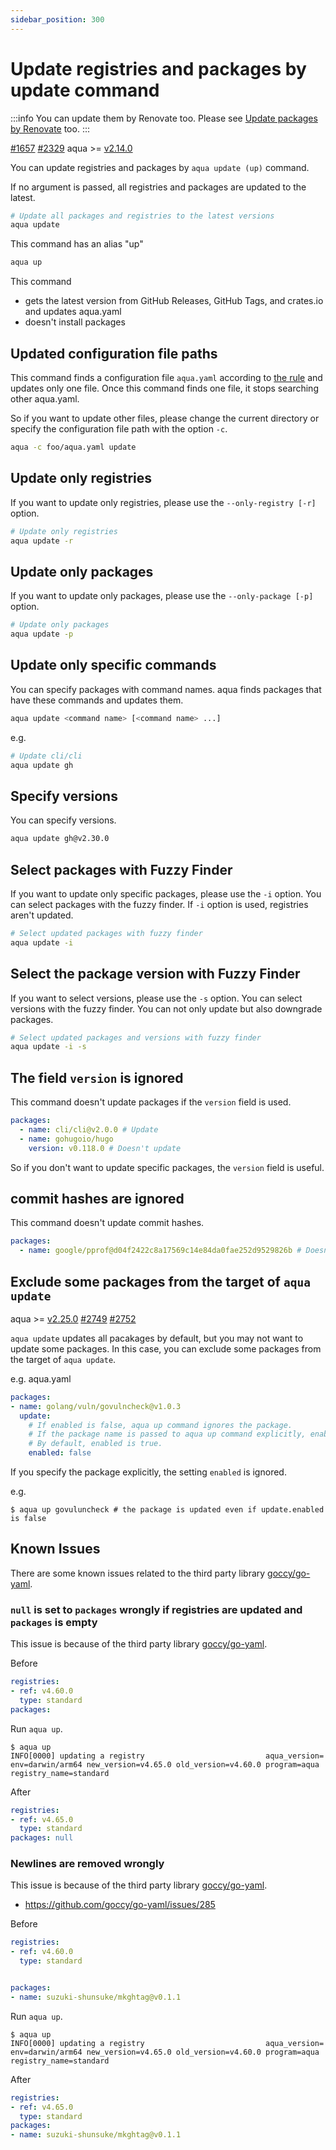 ```yaml
---
sidebar_position: 300
---
```


# Update registries and packages by update command

:::info
You can update them by Renovate too.
Please see [Update packages by Renovate](renovate.md) too.
:::

[#1657](https://github.com/aquaproj/aqua/issues/1657) [#2329](https://github.com/aquaproj/aqua/pull/2329) aqua >= [v2.14.0](https://github.com/aquaproj/aqua/releases/tag/v2.14.0)

You can update registries and packages by `aqua update (up)` command.

If no argument is passed, all registries and packages are updated to the latest.

```sh
# Update all packages and registries to the latest versions
aqua update
```

This command has an alias "up"

```sh
aqua up
```

This command

- gets the latest version from GitHub Releases, GitHub Tags, and crates.io and updates aqua.yaml
- doesn't install packages

## Updated configuration file paths

This command finds a configuration file `aqua.yaml` according to [the rule](/docs/reference/config/#configuration-file-path) and updates only one file.
Once this command finds one file, it stops searching other aqua.yaml.

So if you want to update other files, please change the current directory or specify the configuration file path with the option `-c`.

```sh
aqua -c foo/aqua.yaml update
```

## Update only registries

If you want to update only registries, please use the `--only-registry [-r]` option.

```sh
# Update only registries
aqua update -r
```

## Update only packages

If you want to update only packages, please use the `--only-package [-p]` option.

```sh
# Update only packages
aqua update -p
```

## Update only specific commands

You can specify packages with command names. aqua finds packages that have these commands and updates them.

```sh
aqua update <command name> [<command name> ...]
```

e.g.

```sh
# Update cli/cli
aqua update gh
```

## Specify versions

You can specify versions.

```sh
aqua update gh@v2.30.0
```

## Select packages with Fuzzy Finder

If you want to update only specific packages, please use the `-i` option.
You can select packages with the fuzzy finder.
If `-i` option is used, registries aren't updated.

```sh
# Select updated packages with fuzzy finder
aqua update -i
```

## Select the package version with Fuzzy Finder

If you want to select versions, please use the `-s` option.
You can select versions with the fuzzy finder. You can not only update but also downgrade packages.

```sh
# Select updated packages and versions with fuzzy finder
aqua update -i -s
```

## The field `version` is ignored

This command doesn't update packages if the `version` field is used.

```yaml
packages:
  - name: cli/cli@v2.0.0 # Update
  - name: gohugoio/hugo
    version: v0.118.0 # Doesn't update
```

So if you don't want to update specific packages, the `version` field is useful.

## commit hashes are ignored

This command doesn't update commit hashes.

```yaml
packages:
  - name: google/pprof@d04f2422c8a17569c14e84da0fae252d9529826b # Doesn't update
```

## Exclude some packages from the target of `aqua update`

aqua >= [v2.25.0](https://github.com/aquaproj/aqua/releases/tag/v2.25.0) [#2749](https://github.com/orgs/aquaproj/discussions/2749#discussioncomment-8808062) [#2752](https://github.com/aquaproj/aqua/pull/2752)

`aqua update` updates all pacakages by default, but you may not want to update some packages.
In this case, you can exclude some packages from the target of `aqua update`.

e.g. aqua.yaml

```yaml
packages:
- name: golang/vuln/govulncheck@v1.0.3
  update:
    # If enabled is false, aqua up command ignores the package.
    # If the package name is passed to aqua up command explicitly, enabled is ignored.
    # By default, enabled is true.
    enabled: false
```

If you specify the package explicitly, the setting `enabled` is ignored.

e.g.

```console
$ aqua up govuluncheck # the package is updated even if update.enabled is false
```

## Known Issues

There are some known issues related to the third party library [goccy/go-yaml](https://github.com/goccy/go-yaml).

### `null` is set to `packages` wrongly if registries are updated and `packages` is empty

This issue is because of the third party library [goccy/go-yaml](https://github.com/goccy/go-yaml).

Before

```yaml
registries:
- ref: v4.60.0
  type: standard
packages:
```

Run `aqua up`.

```console
$ aqua up
INFO[0000] updating a registry                           aqua_version= env=darwin/arm64 new_version=v4.65.0 old_version=v4.60.0 program=aqua registry_name=standard
```

After

```yaml
registries:
- ref: v4.65.0
  type: standard
packages: null
```

### Newlines are removed wrongly

This issue is because of the third party library [goccy/go-yaml](https://github.com/goccy/go-yaml).

- https://github.com/goccy/go-yaml/issues/285

Before

```yaml
registries:
- ref: v4.60.0
  type: standard


packages:
- name: suzuki-shunsuke/mkghtag@v0.1.1
```

Run `aqua up`.

```console
$ aqua up
INFO[0000] updating a registry                           aqua_version= env=darwin/arm64 new_version=v4.65.0 old_version=v4.60.0 program=aqua registry_name=standard
```

After

```yaml
registries:
- ref: v4.65.0
  type: standard
packages:
- name: suzuki-shunsuke/mkghtag@v0.1.1
```
